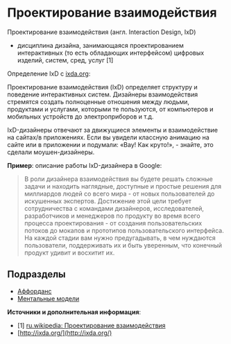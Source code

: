 # Проектирование взаимодействия

Проектирование взаимодействия (англ. Interaction Design, IxD)

- дисциплина дизайна, занимающаяся проектированием интерактивных (то есть обладающих интерфейсом) цифровых изделий, систем, сред, услуг [1]

Определение IxD с [ixda.org](http://ixda.org/):

Проектирование взаимодействия (IxD) определяет структуру и поведение интерактивных систем. Дизайнеры взаимодействия стремятся создать полноценные отношения между людьми, продуктами и услугами, которыми те пользуются, от компьютеров и мобильных устройств до электроприборов и т.д.

IxD-дизайнеры отвечают за движущиеся элементы и взаимодействие на сайтах/в приложениях. Если вы увидели классную анимацию на сайте или в приложении и подумали: «Вау! Как круто!», - знайте, это сделали моушен-дизайнеры.

**Пример**: описание работы IxD-дизайнера в Google:  
> В роли дизайнера взаимодействия вы будете решать сложные задачи и находить наглядные, доступные и простые решения для миллиардов людей со всего мира - от новых пользователей до искушенных экспертов. Достижение этой цели требует сотрудничества с командами дизайнеров, исследователей, разработчиков и менеджеров по продукту во время всего процесса проектирования - от создания пользовательских потоков до мокапов и прототипов пользовательского интерфейса. На каждой стадии вам нужно предугадывать, в чем нуждаются пользователи, поддерживать их и быть уверенным, что конечный продукт удивит и восхитит их.
 

## Подразделы

- [Аффорданс](interaction-design/affordance.md)
- [Ментальные модели](interaction-design/mental-models.md)


**Источники и дополнительная информация**:

- [1] [ru.wikipedia: Проектирование взаимодействия](https://ru.wikipedia.org/wiki/Проектирование_взаимодействия)
- [http://ixda.org/](http://ixda.org/)

